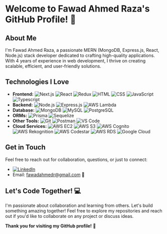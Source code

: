 # Welcome to Fawad Ahmed Raza's GitHub Profile! 👋

## About Me

I'm Fawad Ahmed Raza, a passionate MERN (MongoDB, Express.js, React, Node.js) stack developer dedicated to crafting high-quality applications. With 4 years of experience in web development, I thrive on creating scalable, efficient, and user-friendly solutions.

## Technologies I Love

- **Frontend:** ![Next.js](https://img.shields.io/badge/-Next.js-000?logo=next.js&logoColor=white&style=flat) ![React](https://img.shields.io/badge/-React-61DAFB?logo=react&logoColor=white&style=flat) ![Redux](https://img.shields.io/badge/-Redux-764ABC?logo=redux&logoColor=white&style=flat) ![HTML](https://img.shields.io/badge/-HTML-E34F26?logo=html5&logoColor=white&style=flat) ![CSS](https://img.shields.io/badge/-CSS-1572B6?logo=css3&logoColor=white&style=flat) ![JavaScript](https://img.shields.io/badge/-JavaScript-F7DF1E?logo=javascript&logoColor=black&style=flat) ![Typescript](https://img.shields.io/badge/-Typescript-3178C6?logo=typescript&logoColor=white&style=flat)
- **Backend:** ![Node.js](https://img.shields.io/badge/-Node.js-339933?logo=node.js&logoColor=white&style=flat) ![Express.js](https://img.shields.io/badge/-Express.js-000?logo=express&logoColor=white&style=flat) ![AWS Lambda](https://img.shields.io/badge/-AWS_Lambda-FF9900?logo=amazonaws&logoColor=white&style=flat)
- **Database:** ![MongoDB](https://img.shields.io/badge/-MongoDB-47A248?logo=mongodb&logoColor=white&style=flat) ![MySQL](https://img.shields.io/badge/-MySQL-4479A1?logo=mysql&logoColor=white&style=flat) ![PostgreSQL](https://img.shields.io/badge/-PostgreSQL-336791?logo=postgresql&logoColor=white&style=flat)
- **ORMs:** ![Prisma](https://img.shields.io/badge/-Prisma-2D3748?logo=prisma&logoColor=white&style=flat) ![Sequelize](https://img.shields.io/badge/-Sequelize-3776AB?logo=sequelize&logoColor=white&style=flat)
- **Other Tools:** ![Git](https://img.shields.io/badge/-Git-F05032?logo=git&logoColor=white&style=flat) ![Postman](https://img.shields.io/badge/-Postman-FF6C37?logo=postman&logoColor=white&style=flat) ![VS Code](https://img.shields.io/badge/-VS_Code-007ACC?logo=visualstudiocode&logoColor=white&style=flat)
- **Cloud Services:** ![AWS EC2](https://img.shields.io/badge/-AWS_EC2-232F3E?logo=amazonaws&logoColor=white&style=flat) ![AWS S3](https://img.shields.io/badge/-AWS_S3-569A31?logo=amazonaws&logoColor=white&style=flat) ![AWS Cognito](https://img.shields.io/badge/-AWS_Cognito-FF9900?logo=amazonaws&logoColor=white&style=flat) ![AWS Rekognition](https://img.shields.io/badge/-AWS_Rekognition-FF9900?logo=amazonaws&logoColor=white&style=flat) ![AWS Codestar](https://img.shields.io/badge/-AWS_Codestar-232F3E?logo=amazonaws&logoColor=white&style=flat) ![AWS RDS](https://img.shields.io/badge/-AWS_RDS-FF9900?logo=amazonaws&logoColor=white&style=flat) ![Google Cloud](https://img.shields.io/badge/-Google_Cloud-4285F4?logo=googlecloud&logoColor=white&style=flat)


## Get in Touch

Feel free to reach out for collaboration, questions, or just to connect:

- [![LinkedIn](https://img.shields.io/badge/LinkedIn-Connect-blue?style=flat&logo=linkedin)](https://www.linkedin.com/in/fawadahmedraza)
- Email: fawadahmedr@gmail.com 📧

## Let's Code Together! 💻

I'm passionate about collaboration and learning from others. Let's build something amazing together! Feel free to explore my repositories and reach out if you'd like to collaborate on any project or discuss ideas.

**Thank you for visiting my GitHub profile!** 🚀
